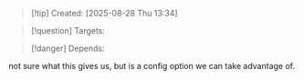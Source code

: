 
>[!tip] Created: [2025-08-28 Thu 13:34]

>[!question] Targets: 

>[!danger] Depends: 

not sure what this gives us, but is a config option we can take advantage of.